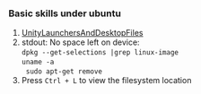 ### Basic skills under ubuntu

1. [UnityLaunchersAndDesktopFiles](https://help.ubuntu.com/community/UnityLaunchersAndDesktopFiles)
2. stdout: No space left on device:  
  ``dpkg --get-selections |grep linux-image``  
  ``uname -a``  
 `` sudo apt-get remove``
3. Press `Ctrl + L` to view the filesystem location